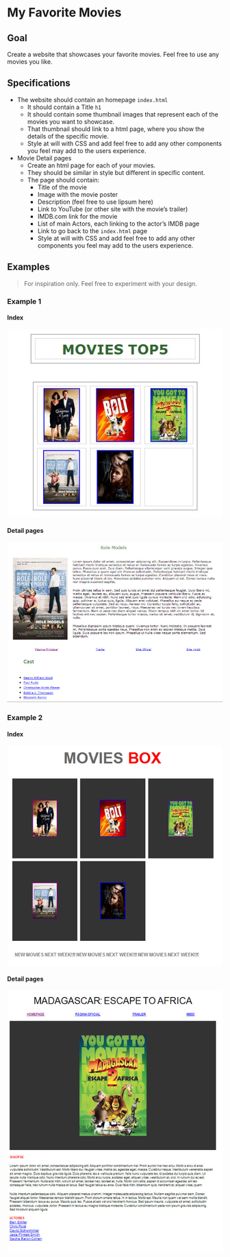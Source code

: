 # My Favorite Movies
## Goal
Create a website that showcases your favorite movies.
Feel free to use any movies you like.


## Specifications
* The website should contain an homepage `index.html` 
	* It should contain a Title `h1`
	* It should contain some thumbnail images that represent each of the movies you want to showcase.
	* That thumbnail should link to a html page, where you show the details of the specific movie.
	* Style at will with CSS and add feel free to add any other components you feel may add to the users experience.
* Movie Detail pages
	* Create an html page for each of your movies.
	* They should be similar in style but different in specific content.
	* The page should contain:
		* Title of the movie
		* Image with the movie poster
		* Description (feel free to use lipsum here)
		* Link to YouTube (or other site with the movie’s trailer)
		* IMDB.com link for the movie
		* List of main Actors, each linking to the actor’s IMDB page
		* Link to go back to the `index.html` page
		* Style at will with CSS and add feel free to add any other components you feel may add to the users experience.

## Examples
> For inspiration only. Feel free to experiment with your design.

### Example 1
#### Index
![Example 1 Index](Example1-1.jpg)
#### Detail pages
![Example 1 Detail](Example1-2.jpg)

### Example 2
#### Index
![Example 2 Index](Example2-1.jpg)
#### Detail pages
![Example 2 Detail](Example2-2.jpg)
